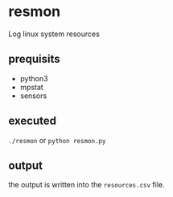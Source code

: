 # resmon
Log linux system resources

## prequisits
 - python3
 - mpstat
 - sensors

## executed
`./resmon` or `python resmon.py`

## output
the output is written into the `resources.csv` file.